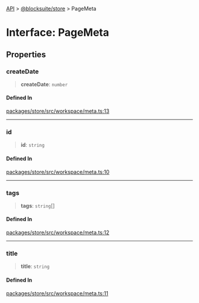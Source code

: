 [API](../../../index.md) > [@blocksuite/store](../index.md) > PageMeta

# Interface: PageMeta

## Properties

### createDate

> **createDate**: `number`

#### Defined In

[packages/store/src/workspace/meta.ts:13](https://github.com/Saul-Mirone/blocksuite/blob/f2324b82e/packages/store/src/workspace/meta.ts#L13)

***

### id

> **id**: `string`

#### Defined In

[packages/store/src/workspace/meta.ts:10](https://github.com/Saul-Mirone/blocksuite/blob/f2324b82e/packages/store/src/workspace/meta.ts#L10)

***

### tags

> **tags**: `string`[]

#### Defined In

[packages/store/src/workspace/meta.ts:12](https://github.com/Saul-Mirone/blocksuite/blob/f2324b82e/packages/store/src/workspace/meta.ts#L12)

***

### title

> **title**: `string`

#### Defined In

[packages/store/src/workspace/meta.ts:11](https://github.com/Saul-Mirone/blocksuite/blob/f2324b82e/packages/store/src/workspace/meta.ts#L11)
